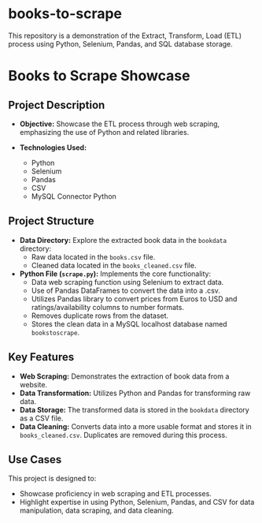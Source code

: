 # books-to-scrape
This repository is a demonstration of the Extract, Transform, Load (ETL) process using Python, Selenium, Pandas, and SQL database storage.
# Books to Scrape Showcase


## Project Description

- **Objective:** Showcase the ETL process through web scraping, emphasizing the use of Python and related libraries.
  
- **Technologies Used:**
  - Python
  - Selenium
  - Pandas
  - CSV
  - MySQL Connector Python

## Project Structure

- **Data Directory:** Explore the extracted book data in the `bookdata` directory:
  - Raw data located in the `books.csv` file.
  - Cleaned data located in the `books_cleaned.csv` file.
- **Python File (`scrape.py`):** Implements the core functionality:
  - Data web scraping function using Selenium to extract data.
  - Use of Pandas DataFrames to convert the data into a .csv.
  - Utilizes Pandas library to convert prices from Euros to USD and ratings/availability columns to number formats.
  - Removes duplicate rows from the dataset.
  - Stores the clean data in a MySQL localhost database named `bookstoscrape`.

## Key Features

- **Web Scraping:** Demonstrates the extraction of book data from a website.
- **Data Transformation:** Utilizes Python and Pandas for transforming raw data.
- **Data Storage:** The transformed data is stored in the `bookdata` directory as a CSV file.
- **Data Cleaning:** Converts data into a more usable format and stores it in `books_cleaned.csv`. Duplicates are removed during this process.

## Use Cases

This project is designed to:

- Showcase proficiency in web scraping and ETL processes.
- Highlight expertise in using Python, Selenium, Pandas, and CSV for data manipulation, data scraping, and data cleaning.
